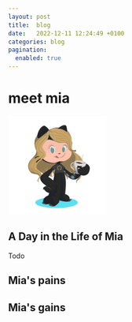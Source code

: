 ```yaml
---
layout: post
title:  blog
date:   2022-12-11 12:24:49 +0100
categories: blog
pagination: 
  enabled: true
--- 
```


# meet mia
<img src="../JuMiverse.PNG" width="200" height="200">

## A Day in the Life of Mia

Todo

## Mia's pains

## Mia's gains
